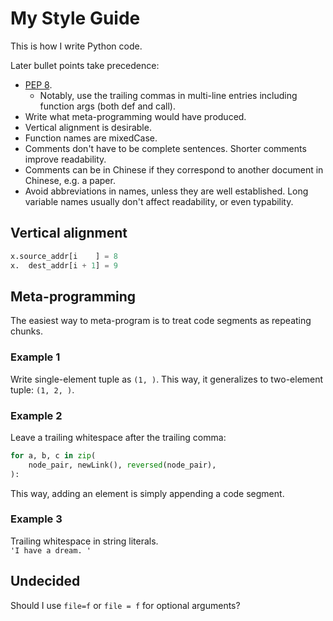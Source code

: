 # My Style Guide
This is how I write Python code.  

Later bullet points take precedence:  
- [PEP 8](https://peps.python.org/pep-0008/). 
  - Notably, use the trailing commas in multi-line entries including function args (both def and call).  
- Write what meta-programming would have produced. 
- Vertical alignment is desirable. 
- Function names are mixedCase. 
- Comments don't have to be complete sentences. Shorter comments improve readability. 
- Comments can be in Chinese if they correspond to another document in Chinese, e.g. a paper. 
- Avoid abbreviations in names, unless they are well established. Long variable names usually don't affect readability, or even typability. 

## Vertical alignment
````python
x.source_addr[i    ] = 8
x.  dest_addr[i + 1] = 9
````

## Meta-programming
The easiest way to meta-program is to treat code segments as repeating chunks. 

### Example 1
Write single-element tuple as `(1, )`. This way, it generalizes to two-element tuple: `(1, 2, )`. 

### Example 2
Leave a trailing whitespace after the trailing comma:
````python
for a, b, c in zip(
    node_pair, newLink(), reversed(node_pair), 
):
````
This way, adding an element is simply appending a code segment. 

### Example 3
Trailing whitespace in string literals.  
`'I have a dream. '`

## Undecided
Should I use `file=f` or `file = f` for optional arguments? 
